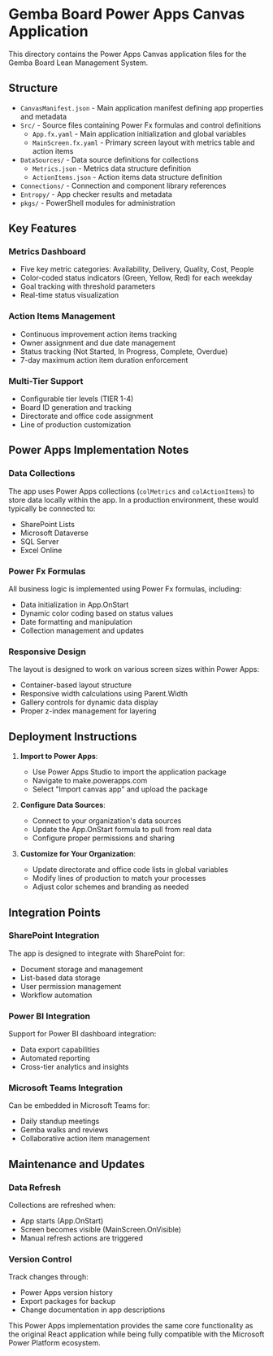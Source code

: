
# Gemba Board Power Apps Canvas Application

This directory contains the Power Apps Canvas application files for the Gemba Board Lean Management System.

## Structure

- `CanvasManifest.json` - Main application manifest defining app properties and metadata
- `Src/` - Source files containing Power Fx formulas and control definitions
  - `App.fx.yaml` - Main application initialization and global variables
  - `MainScreen.fx.yaml` - Primary screen layout with metrics table and action items
- `DataSources/` - Data source definitions for collections
  - `Metrics.json` - Metrics data structure definition
  - `ActionItems.json` - Action items data structure definition
- `Connections/` - Connection and component library references
- `Entropy/` - App checker results and metadata
- `pkgs/` - PowerShell modules for administration

## Key Features

### Metrics Dashboard
- Five key metric categories: Availability, Delivery, Quality, Cost, People
- Color-coded status indicators (Green, Yellow, Red) for each weekday
- Goal tracking with threshold parameters
- Real-time status visualization

### Action Items Management
- Continuous improvement action items tracking
- Owner assignment and due date management
- Status tracking (Not Started, In Progress, Complete, Overdue)
- 7-day maximum action item duration enforcement

### Multi-Tier Support
- Configurable tier levels (TIER 1-4)
- Board ID generation and tracking
- Directorate and office code assignment
- Line of production customization

## Power Apps Implementation Notes

### Data Collections
The app uses Power Apps collections (`colMetrics` and `colActionItems`) to store data locally within the app. In a production environment, these would typically be connected to:
- SharePoint Lists
- Microsoft Dataverse
- SQL Server
- Excel Online

### Power Fx Formulas
All business logic is implemented using Power Fx formulas, including:
- Data initialization in App.OnStart
- Dynamic color coding based on status values
- Date formatting and manipulation
- Collection management and updates

### Responsive Design
The layout is designed to work on various screen sizes within Power Apps:
- Container-based layout structure
- Responsive width calculations using Parent.Width
- Gallery controls for dynamic data display
- Proper z-index management for layering

## Deployment Instructions

1. **Import to Power Apps**:
   - Use Power Apps Studio to import the application package
   - Navigate to make.powerapps.com
   - Select "Import canvas app" and upload the package

2. **Configure Data Sources**:
   - Connect to your organization's data sources
   - Update the App.OnStart formula to pull from real data
   - Configure proper permissions and sharing

3. **Customize for Your Organization**:
   - Update directorate and office code lists in global variables
   - Modify lines of production to match your processes
   - Adjust color schemes and branding as needed

## Integration Points

### SharePoint Integration
The app is designed to integrate with SharePoint for:
- Document storage and management
- List-based data storage
- User permission management
- Workflow automation

### Power BI Integration
Support for Power BI dashboard integration:
- Data export capabilities
- Automated reporting
- Cross-tier analytics and insights

### Microsoft Teams Integration
Can be embedded in Microsoft Teams for:
- Daily standup meetings
- Gemba walks and reviews
- Collaborative action item management

## Maintenance and Updates

### Data Refresh
Collections are refreshed when:
- App starts (App.OnStart)
- Screen becomes visible (MainScreen.OnVisible)
- Manual refresh actions are triggered

### Version Control
Track changes through:
- Power Apps version history
- Export packages for backup
- Change documentation in app descriptions

This Power Apps implementation provides the same core functionality as the original React application while being fully compatible with the Microsoft Power Platform ecosystem.
